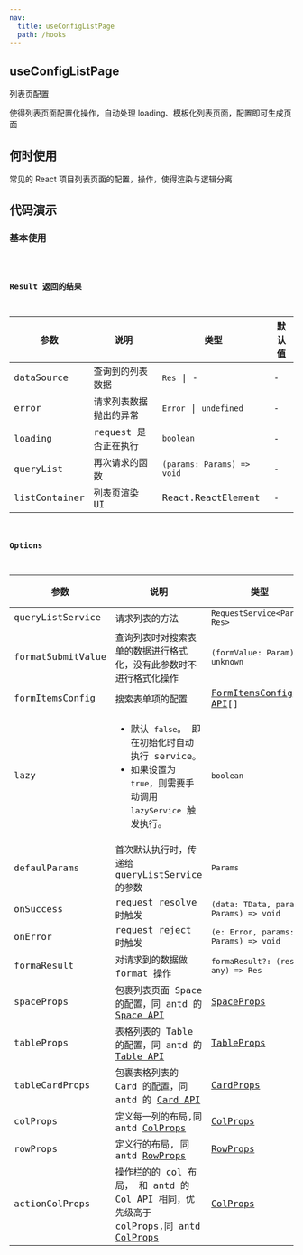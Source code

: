 ```yaml
---
nav:
  title: useConfigListPage
  path: /hooks
---
```


## useConfigListPage

列表页配置

使得列表页面配置化操作，自动处理 loading、模板化列表页面，配置即可生成页面

## 何时使用

常见的 React 项目列表页面的配置，操作，使得渲染与逻辑分离

## 代码演示

### 基本使用

<code src="../demos/UseConfigListPageDemo1.tsx"  title="使用demo">

### Result 返回的结果

| 参数          | 说明                   | 类型                       | 默认值 |
| ------------- | ---------------------- | -------------------------- | ------ |
| dataSource    | 查询到的列表数据       | `Res` \| -                 | -      |
| error         | 请求列表数据抛出的异常 | `Error` \| `undefined`     | -      |
| loading       | request 是否正在执行   | `boolean`                  | -      |
| queryList     | 再次请求的函数         | `(params: Params) => void` | -      |
| listContainer | 列表页渲染 UI          | React.ReactElement         | -      |

### Options

| 参数 | 说明 | 类型 | 默认值 |
| --- | --- | --- | --- |
| queryListService | 请求列表的方法 | `RequestService<Param, Res>` | - |
| formatSubmitValue | 查询列表时对搜索表单的数据进行格式化，没有此参数时不进行格式化操作 | `(formValue: Param) => unknown` | - |
| formItemsConfig | 搜索表单项的配置 | [FormItemsConfig API](/components/form-items-builder#formitemconfig-api)[] | [] |
| lazy | <ul><li> 默认 `false`。 即在初始化时自动执行 service。</li><li>如果设置为 `true`，则需要手动调用 `lazyService` 触发执行。 </li></ul> | `boolean` | `false` |
| defaulParams | 首次默认执行时，传递给 queryListService 的参数 | `Params` | - |
| onSuccess | request resolve 时触发 | `(data: TData, params: Params) => void` | - |
| onError | request reject 时触发 | `(e: Error, params: Params) => void` | - |
| formaResult | 对请求到的数据做 format 操作 | `formaResult?: (res: any) => Res` | - |
| spaceProps | 包裹列表页面 Space 的配置，同 antd 的 [Space API](https://ant-design.gitee.io/components/space-cn/#API) | [SpaceProps](https://ant-design.gitee.io/components/space-cn/#API) | - |
| tableProps | 表格列表的 Table 的配置，同 antd 的 [Table API](https://ant-design.gitee.io/components/table-cn/#API) | [TableProps](https://ant-design.gitee.io/components/table-cn/#API) | - |
| tableCardProps | 包裹表格列表的 Card 的配置，同 antd 的 [Card API](https://ant-design.gitee.io/components/card-cn/#API) | [CardProps](https://ant-design.gitee.io/components/card-cn/#API) | - |
| colProps | 定义每一列的布局,同 antd [ColProps](https://ant-design.gitee.io/components/grid-cn/#Col) | [ColProps](https://ant-design.gitee.io/components/grid-cn/#Col) | - |
| rowProps | 定义行的布局, 同 antd [RowProps](https://ant-design.gitee.io/components/grid-cn/#Row) | [RowProps](https://ant-design.gitee.io/components/grid-cn/#Row) | - |
| actionColProps | 操作栏的的 col 布局， 和 antd 的 Col API 相同，优先级高于 colProps,同 antd [ColProps](https://ant-design.gitee.io/components/grid-cn/#Col) | [ColProps](https://ant-design.gitee.io/components/grid-cn/#Col) | - |
